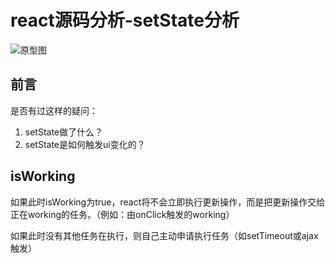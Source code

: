 # react源码分析-setState分析

![原型图](https://raw.githubusercontent.com/luke93h/git-blog/master/imgs/setState.png)

## 前言

是否有过这样的疑问：

1. setState做了什么？
2. setState是如何触发ui变化的？

## isWorking

如果此时isWorking为true，react将不会立即执行更新操作，而是把更新操作交给正在working的任务。（例如：由onClick触发的working）

如果此时没有其他任务在执行，则自己主动申请执行任务（如setTimeout或ajax触发）